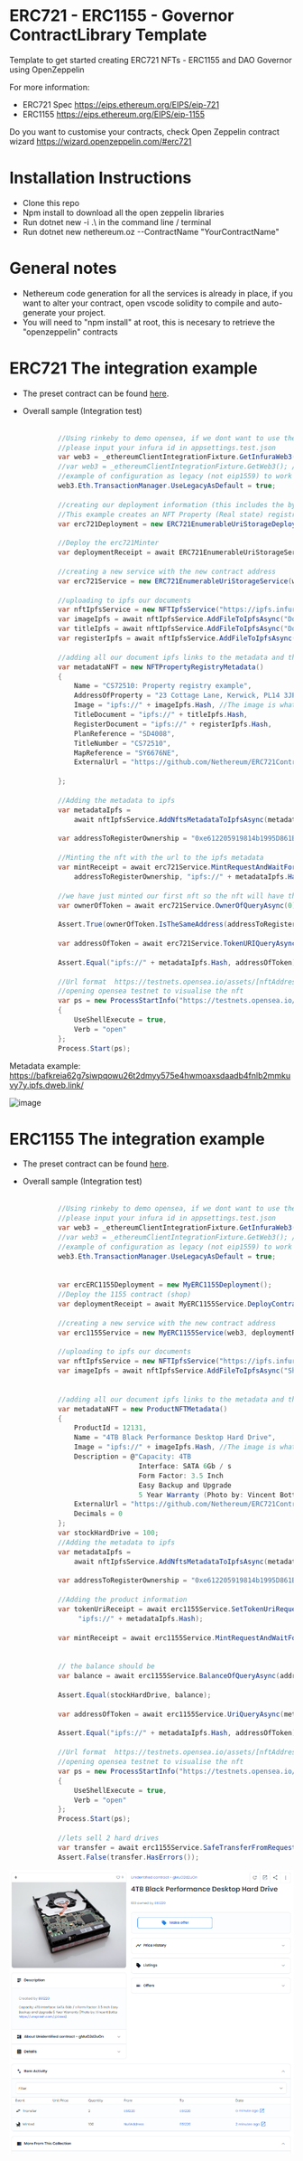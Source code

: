 # ERC721 - ERC1155 - Governor ContractLibrary Template
Template to get started creating ERC721 NFTs - ERC1155  and DAO Governor using OpenZeppelin

For more information:

* ERC721 Spec https://eips.ethereum.org/EIPS/eip-721
* ERC1155 https://eips.ethereum.org/EIPS/eip-1155

Do you want to customise your contracts, check Open Zeppelin contract wizard https://wizard.openzeppelin.com/#erc721

# Installation Instructions 
+ Clone this repo
+ Npm install to download all the open zeppelin libraries
+ Run dotnet new -i .\ in the command line / terminal
+ Run dotnet new nethereum.oz --ContractName "YourContractName"

# General notes
+ Nethereum code generation for all the services is already in place, if you want to alter your contract, open vscode solidity to compile and auto-generate your project.
+ You will need to "npm install" at root, this is necesary to retrieve the "openzeppelin" contracts 

# ERC721 The integration example
+ The preset contract can be found [here](contracts/MyERC721.sol).

+ Overall sample (Integration test)

```csharp

            //Using rinkeby to demo opensea, if we dont want to use the configured client
            //please input your infura id in appsettings.test.json
            var web3 = _ethereumClientIntegrationFixture.GetInfuraWeb3(InfuraNetwork.Rinkeby);
            //var web3 = _ethereumClientIntegrationFixture.GetWeb3(); //if you want to use your local node (ie geth, uncomment this, see appsettings.test.json for further info)
            //example of configuration as legacy (not eip1559) to work on L2s
            web3.Eth.TransactionManager.UseLegacyAsDefault = true;

            //creating our deployment information (this includes the bytecode already)
            //This example creates an NFT Property (Real state) registry
            var erc721Deployment = new ERC721EnumerableUriStorageDeployment() { Name = "Property Registry", Symbol = "PR" };

            //Deploy the erc721Minter
            var deploymentReceipt = await ERC721EnumerableUriStorageService.DeployContractAndWaitForReceiptAsync(web3, erc721Deployment);

            //creating a new service with the new contract address
            var erc721Service = new ERC721EnumerableUriStorageService(web3, deploymentReceipt.ContractAddress);

            //uploading to ipfs our documents
            var nftIpfsService = new NFTIpfsService("https://ipfs.infura.io:5001");
            var imageIpfs = await nftIpfsService.AddFileToIpfsAsync("Documents/TitlePlanImage.png");
            var titleIpfs = await nftIpfsService.AddFileToIpfsAsync("Documents/example_title_plan.pdf");
            var registerIpfs = await nftIpfsService.AddFileToIpfsAsync("Documents/example_register.pdf");
            
            //adding all our document ipfs links to the metadata and the description
            var metadataNFT = new NFTPropertyRegistryMetadata()
            {
                Name = "CS72510: Property registry example",
                AddressOfProperty = "23 Cottage Lane, Kerwick, PL14 3JP",
                Image = "ipfs://" + imageIpfs.Hash, //The image is what is displayed in market places like opean sea
                TitleDocument = "ipfs://" + titleIpfs.Hash,
                RegisterDocument = "ipfs://" + registerIpfs.Hash,
                PlanReference = "SD4008",
                TitleNumber = "CS72510",
                MapReference = "SY6676NE",
                ExternalUrl = "https://github.com/Nethereum/ERC721ContractLibrary.Template"

            };

            //Adding the metadata to ipfs
            var metadataIpfs =
                await nftIpfsService.AddNftsMetadataToIpfsAsync(metadataNFT, "PropertyRegistryMetadata.json");

            var addressToRegisterOwnership = "0xe612205919814b1995D861Bdf6C2fE2f20cDBd68";

            //Minting the nft with the url to the ipfs metadata
            var mintReceipt = await erc721Service.MintRequestAndWaitForReceiptAsync(
                addressToRegisterOwnership, "ipfs://" + metadataIpfs.Hash);

            //we have just minted our first nft so the nft will have the id of 0. 
            var ownerOfToken = await erc721Service.OwnerOfQueryAsync(0);

            Assert.True(ownerOfToken.IsTheSameAddress(addressToRegisterOwnership));

            var addressOfToken = await erc721Service.TokenURIQueryAsync(0);

            Assert.Equal("ipfs://" + metadataIpfs.Hash, addressOfToken);

            //Url format  https://testnets.opensea.io/assets/[nftAddress]/[id]
            //opening opensea testnet to visualise the nft
            var ps = new ProcessStartInfo("https://testnets.opensea.io/assets/"+ deploymentReceipt.ContractAddress+ "/0")
            {
                UseShellExecute = true,
                Verb = "open"
            };
            Process.Start(ps);
```
Metadata example: https://bafkreia62g7siwpqowu26t2dmyy575e4hwmoaxsdaadb4fnlb2mmkuvy7y.ipfs.dweb.link/

![image](https://user-images.githubusercontent.com/562371/156877329-9f799c56-a4e4-4314-9169-489370c73e73.png)


# ERC1155 The integration example
+ The preset contract can be found [here](contracts/MyERC1155.sol).

+ Overall sample (Integration test)

```csharp

            //Using rinkeby to demo opensea, if we dont want to use the configured client
            //please input your infura id in appsettings.test.json
            var web3 = _ethereumClientIntegrationFixture.GetInfuraWeb3(InfuraNetwork.Rinkeby);
            //var web3 = _ethereumClientIntegrationFixture.GetWeb3(); //if you want to use your local node (ie geth, uncomment this, see appsettings.test.json for further info)
            //example of configuration as legacy (not eip1559) to work on L2s
            web3.Eth.TransactionManager.UseLegacyAsDefault = true;

 
            var ercERC1155Deployment = new MyERC1155Deployment(); 
            //Deploy the 1155 contract (shop)
            var deploymentReceipt = await MyERC1155Service.DeployContractAndWaitForReceiptAsync(web3, ercERC1155Deployment);

            //creating a new service with the new contract address
            var erc1155Service = new MyERC1155Service(web3, deploymentReceipt.ContractAddress);

            //uploading to ipfs our documents
            var nftIpfsService = new NFTIpfsService("https://ipfs.infura.io:5001");
            var imageIpfs = await nftIpfsService.AddFileToIpfsAsync("ShopImages/hard-drive-by-vincent-botta-from-unsplash.jpg");


            //adding all our document ipfs links to the metadata and the description
            var metadataNFT = new ProductNFTMetadata()
            {
                ProductId = 12131,
                Name = "4TB Black Performance Desktop Hard Drive",
                Image = "ipfs://" + imageIpfs.Hash, //The image is what is displayed in market places like opean sea
                Description = @"Capacity: 4TB
                                Interface: SATA 6Gb / s
                                Form Factor: 3.5 Inch
                                Easy Backup and Upgrade
                                5 Year Warranty (Photo by: Vincent Botta https://unsplash.com/@0asa)",
                ExternalUrl = "https://github.com/Nethereum/ERC721ContractLibrary.Template",
                Decimals = 0
            };
            var stockHardDrive = 100;
            //Adding the metadata to ipfs
            var metadataIpfs =
                await nftIpfsService.AddNftsMetadataToIpfsAsync(metadataNFT, metadataNFT.ProductId + ".json");

            var addressToRegisterOwnership = "0xe612205919814b1995D861Bdf6C2fE2f20cDBd68";

            //Adding the product information
            var tokenUriReceipt = await erc1155Service.SetTokenUriRequestAndWaitForReceiptAsync(metadataNFT.ProductId,
                 "ipfs://" + metadataIpfs.Hash);

            var mintReceipt = await erc1155Service.MintRequestAndWaitForReceiptAsync(addressToRegisterOwnership, metadataNFT.ProductId, stockHardDrive, new byte[]{});


            // the balance should be 
            var balance = await erc1155Service.BalanceOfQueryAsync(addressToRegisterOwnership, (BigInteger)metadataNFT.ProductId);

            Assert.Equal(stockHardDrive, balance);

            var addressOfToken = await erc1155Service.UriQueryAsync(metadataNFT.ProductId);

            Assert.Equal("ipfs://" + metadataIpfs.Hash, addressOfToken);

            //Url format  https://testnets.opensea.io/assets/[nftAddress]/[id]
            //opening opensea testnet to visualise the nft
            var ps = new ProcessStartInfo("https://testnets.opensea.io/assets/" + deploymentReceipt.ContractAddress + "/" + metadataNFT.ProductId)
            {
                UseShellExecute = true,
                Verb = "open"
            };
            Process.Start(ps);

            //lets sell 2 hard drives 
            var transfer = await erc1155Service.SafeTransferFromRequestAndWaitForReceiptAsync(addressToRegisterOwnership, addressToRegisterOwnership, (BigInteger)metadataNFT.ProductId, 2, new byte[]{});
            Assert.False(transfer.HasErrors());

```
![image](screenshots/Shop1155-hd.png)
